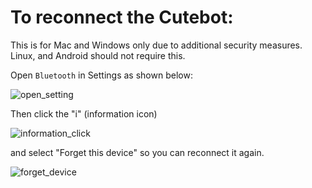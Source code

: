 # To reconnect the Cutebot:
This is for Mac and Windows only due to additional security measures. Linux, and Android should not require this.

Open `Bluetooth` in Settings as shown below:

![open_setting](https://storage.googleapis.com/nrs-artifacts/em-bsfuiref/em-bsfuiref_open_bluetooth_setting.png)

Then click the "i" (information icon) 

![information_click](https://storage.googleapis.com/nrs-artifacts/em-bsfuiref/em-bsfuiref_click_information.png)

and select "Forget this device" so you can reconnect it again.

![forget_device](https://storage.googleapis.com/nrs-artifacts/em-bsfuiref/em-bsfuiref_forget_device.png)
